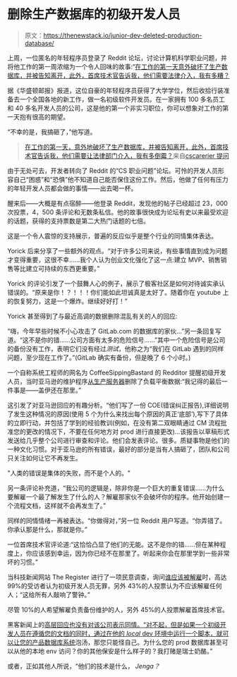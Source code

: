 # 删除生产数据库的初级开发人员

> 原文：<https://thenewstack.io/junior-dev-deleted-production-database/>

上周，一位匿名的年轻程序员登录了 Reddit 论坛，讨论计算机科学职业问题，并将他工作的第一周浓缩为一个令人回味的故事:“[在工作的第一天意外破坏了生产数据库，并被告知离开，此外，首席技术官告诉我，他们需要法律介入，我有多糟？](https://www.reddit.com/r/cscareerquestions/comments/6ez8ag/accidentally_destroyed_production_database_on/)

据《华盛顿邮报》报道，这位自豪的年轻程序员获得了大学学位，然后收拾行装准备去一个全国各地的新工作，做一名初级软件开发员。在一家拥有 100 多名员工和 40 多名开发人员的公司，这是他的第一个非实习职位，你可以想象对工作的第一天抱有很高的期望。

“不幸的是，我搞砸了，”他写道。

> [在工作的第一天，意外地破坏了生产数据库，并被告知离开，此外，首席技术官告诉我，他们需要让法律部门介入，我有多倒霉？](https://www.reddit.com/r/cscareerquestions/comments/6ez8ag/accidentally_destroyed_production_database_on/?ref_source=embed&ref=share)来自[cscarerier 提问](https://www.reddit.com/r/cscareerquestions/)

由于无处可去，开发者转向了 Reddit 的“CS 职业问题”论坛。可怜的开发人员形容自己“困惑”和“恐惧”他不知道自己能否保住这份工作。然后，他做了任何有压力的年轻开发人员都会做的事情——出去喝一杯。

醒来后——大概是有点宿醉——他登录 Reddit，发现他的帖子已经超过 23，000 次投票，4，500 条评论和无数条私信。他的故事很快成为论坛有史以来最受欢迎的话题，获得的支持票数是第二大热门话题的七倍。

这是一个令人震惊的支持展示，普遍的反应似乎是整个行业的同情集体表达。

Yorick 后来分享了一些额外的观点。“对于许多公司来说，有些事情直到成为问题才变得重要，这很不幸……我个人认为创业文化强化了这一点:建立 MVP、销售销售等比建立可持续的东西更重要。”

Yorick 的评论引发了一个鼓舞人心的例子，展示了极客社区是如何对待诚实承认错误的。“原来是你！？！！！你们能如此坦诚真是太好了。随着你在 youtube 上的恢复努力，这是一个爆炸。继续好好打！”

Yorick 甚至得到了与最近高调的数据删除混乱有关的人的回应:

“嗨，今年早些时候不小心攻击了 GitLab.com 的数据库的家伙…”另一条回复写道。“这不是你的错……公司方面有太多的危险信号……”其中一个危险信号是公司的备份没有工作，表明它们没有经过*测试*，他称之为“我们在 GitLab 遇到的同样问题，至少现在工作了。”(GitLab 确实有备份，但是晚了 6 个小时。)

一个自称系统工程师的网名为 CoffeeSippingBastard 的 Redditor 提醒初级开发人员，当时亚马逊的维护程序[从生产服务器](https://aws.amazon.com/message/680587/)删除了负载平衡数据:“我记得的最后一件事是——盖伊还在那里。”

这引发了对亚马逊回应的有趣分析。“他们写了一份 COE(错误纠正报告),详细说明了发生这种情况的原因(使用 5 个为什么来找出每个原因的真正‘底部’),写下了具体的立即行动，并包括了学到的经验教训(例如，在没有第二双眼睛通过 CM 流程批准您的更改的情况下，不要在任何地方对 prod 进行直接更改)…该报告以草稿形式发送给几乎整个公司进行审查和评论。他们会发表评论。很多。质疑事物是他们的一种文化习惯。对于亚马逊的所有错误，最好的部分是当有人搞砸了，团队和公司只关注如何让它不再发生。

"人类的错误是集体的失败，而不是个人的。"

另一条评论补充道，“我公司的逻辑是，除非你是一个巨大的重复错误……为什么要解雇一个最了解发生了什么的人？解雇那家伙不会破坏你的程序。他开始创建一个流程文档，这样就不会再发生了。”

同样的同情情绪一再被表达。“你做得对，”另一位 Reddit 用户写道。“你弄错了。你承认那是什么，那就是你。”

一位首席技术官评论道:“这恰恰凸显了他们的无能。这不是你的错……但在某种程度上，你应该感到幸运，因为你已经不在那里了。听起来你会在那里学到一些非常坏的习惯。”

当科技新闻网站 The Register 进行了一项民意调查，询问[谁应该被解雇](https://www.theregister.co.uk/2017/06/05/dev_accidentally_nuked_production_database_was_allegedly_instantly_fired/)时，高达 99%的受访者认为初级开发人员无罪，另外 43%的人投票认为不应该解雇任何人；“这给所有人敲响了警钟。”

尽管 10%的人希望解雇负责备份维护的人，另外 45%的人投票解雇首席技术官。

黑客新闻上的[高层回应也没有对该公司表示同情。“对不起，但是如果一个初级开发人员在遵循您的文档的同时，通过在他的 _local_ dev 环境中运行一个脚本，就可以让您的产品](https://news.ycombinator.com/item?id=14476538)[数据库系统](https://thenewstack.io/category/data/)泡汤，那您只能怪自己。为什么您的 prod 数据库甚至可以从他的本地 env 访问？你的其他保安是什么样子的？我打赌是瑞士奶酪。”

或者，正如其他人所说，“他们的技术是什么， *Jenga？*

<svg xmlns:xlink="http://www.w3.org/1999/xlink" viewBox="0 0 68 31" version="1.1"><title>Group</title> <desc>Created with Sketch.</desc></svg>